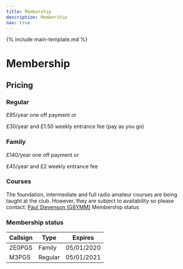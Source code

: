 ```yaml
---
title: Membership
description: Membership
nav: true
---
```


{% include main-template.md %}

# Membership

## Pricing

### Regular

£95/year one off payment or

£30/year and £1.50 weekly entrance fee (pay as you go)

### Family

£140/year one off payment or

£45/year and £2 weekly entrance fee

### Courses

The foundation, intermediate and full radio amateur courses are being taught at the club. However, they are subject to availability so please contact: [Paul Stevenson (G8YMM)]()
Membership status

### Membership status

| Callsign | Type    | Expires    |
|----------|---------|------------|
| 2E0PGS   | Family  | 05/01/2020 |
| M3PGS    | Regular | 05/01/2021 |